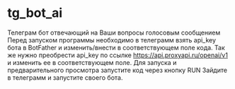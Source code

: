 # tg_bot_ai
Телеграм бот  отвечающий на Ваши вопросы голосовым сообщением
Перед запуском программы необходимо в телеграмм взять api_key бота в BotFather и изменить/внести в соответствующем поле кода.
Так же нужно преобрести api_key по ссылке https://api.proxyapi.ru/openai/v1 и изменить ее в соответствующем поле.
Для запуска и предварительного просмотра запустите код через кнопку RUN 
Зайдите в телеграмм и запустите своего бота.
